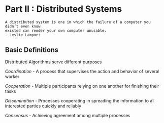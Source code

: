 # Part II : Distributed Systems

``` 
A distributed system is one in which the failure of a computer you didn’t even know
existed can render your own computer unusable.
- Leslie Lamport
```

## Basic Definitions

Distributed Algorithms serve different purposes

*Coordination* - A process that supervises the action and behavior of several worker

*Cooperation* - Multiple participants relying on one another for finishing their tasks

*Dissemination* - Processes cooperating in spreading the information to all interested parties quickly and reliably

*Consensus* - Achieving agreement among multiple processes
